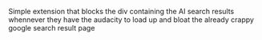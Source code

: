 Simple extension that blocks the div containing the AI search results whennever they have the audacity to load up and bloat the already crappy google search result page
